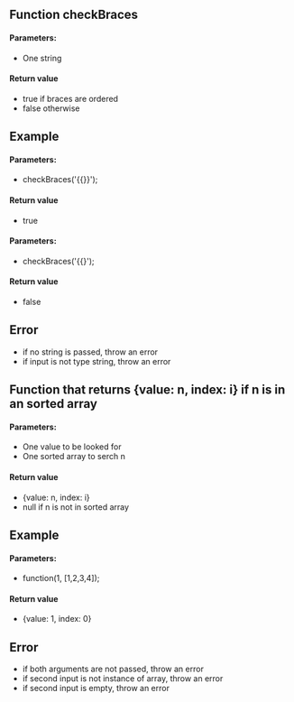 ## Function checkBraces

#### Parameters:

* One string

#### Return value

* true if braces are ordered
* false otherwise


## Example

#### Parameters:

* checkBraces('{{}}');

#### Return value

* true

#### Parameters:

* checkBraces('{{}');

#### Return value

* false


## Error

* if no string is passed, throw an error
* if input is not type string, throw an error


## Function that returns {value: n, index: i} if n is in an sorted array

#### Parameters:

* One value to be looked for
* One sorted array to serch n

#### Return value

* {value: n, index: i} 
* null if n is not in sorted array


## Example

#### Parameters:

* function(1, [1,2,3,4]);

#### Return value

* {value: 1, index: 0}

## Error

* if both arguments are not passed, throw an error
* if second input is not instance of array, throw an error
* if second input is empty, throw an error
